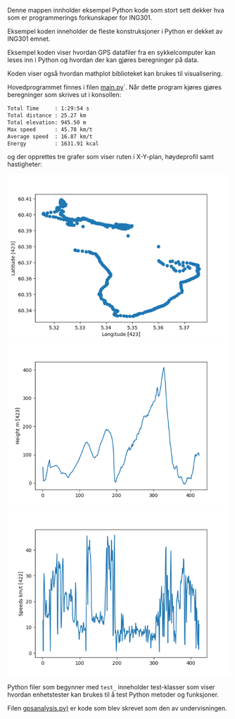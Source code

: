 Denne mappen innholder eksempel Python kode som stort sett dekker hva som er programmerings forkunskaper for ING301. 

Eksempel koden inneholder de fleste konstruksjoner i Python er dekket av ING301 emnet.

Eksempel koden viser hvordan GPS datafiler fra en sykkelcomputer kan leses inn i Python og hvordan der kan gjøres beregninger på data.

Koden viser også hvordan mathplot biblioteket kan brukes til visualisering.

Hovedprogrammet finnes i filen [main.py](main.py)`. Når dette program kjøres gjøres beregninger som skrives ut i konsollen:

```
Total Time     : 1:29:54 s
Total distance : 25.27 km
Total elevation: 945.50 m
Max speed      : 45.78 km/t
Average speed  : 16.87 km/t
Energy         : 1631.91 kcal
```

og der opprettes tre grafer som viser ruten i X-Y-plan, høydeprofil samt hastigheter:

![](plots/route.png)
![](plots/heights.png)
![](plots/speeds.png)

Python filer som begynner med ``test_`` inneholder test-klasser som viser hvordan enhetstester kan brukes til å test Python metoder og funksjoner.

Filen [gpsanalysis.py)](gpsanalysis.py) er kode som blev skrevet som den av undervisningen.
